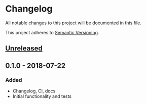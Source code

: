 # Changelog
All notable changes to this project will be documented in this file.

This project adheres to [Semantic Versioning](http://semver.org/spec/v2.0.0.html).

## [Unreleased]

## 0.1.0 - 2018-07-22
### Added
- Changelog, CI, docs
- Initial functionality and tests

[Unreleased]: https://github.com/olivierlacan/keep-a-changelog/compare/v0.1.0...HEAD

